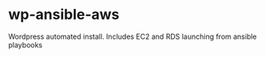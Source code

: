 # wp-ansible-aws
Wordpress automated install. Includes EC2 and RDS launching from ansible playbooks 
